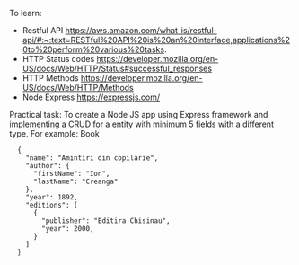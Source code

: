 To learn:
- Restful API https://aws.amazon.com/what-is/restful-api/#:~:text=RESTful%20API%20is%20an%20interface,applications%20to%20perform%20various%20tasks.
- HTTP Status codes https://developer.mozilla.org/en-US/docs/Web/HTTP/Status#successful_responses
- HTTP Methods https://developer.mozilla.org/en-US/docs/Web/HTTP/Methods
- Node Express https://expressjs.com/

Practical task:
To create a Node JS app using Express framework and implementing a CRUD for a entity with minimum 5 fields with a different type. For example:
Book

```
  {
    "name": "Amintiri din copilărie",
    "author": {
      "firstName": "Ion",
      "lastName": "Creanga"
    },
    "year": 1892,
    "editions": [
      {
        "publisher": "Editira Chisinau",
        "year": 2000,
      }
    ]
  }  
```
